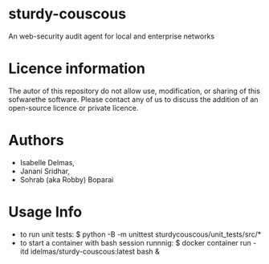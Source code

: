 # sturdy-couscous
An web-security audit agent for local and enterprise networks

# Licence information
The autor of this repository do not allow use, modification, or sharing of this sofwarethe software. Please contact any of us to discuss the addition of an open-source licence or private licence.

# Authors
* Isabelle Delmas, 
* Janani Sridhar, 
* Sohrab (aka Robby) Boparai

# Usage Info
* to run unit tests: $ python -B -m unittest sturdycouscous/unit_tests/src/*
* to start a container with bash session runnnig: $ docker container run -itd idelmas/sturdy-couscous:latest bash &